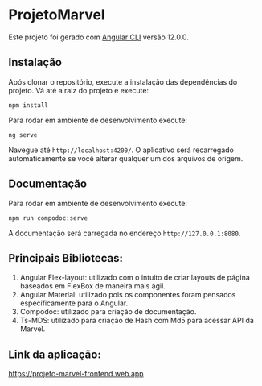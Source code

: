 # ProjetoMarvel

Este projeto foi gerado com [Angular CLI](https://github.com/angular/angular-cli) versão 12.0.0.

## Instalação

Após clonar o repositório, execute a instalação das dependências do projeto. Vá até a raiz do projeto e execute:

```shell
npm install
```

Para rodar em ambiente de desenvolvimento execute:

```shell
ng serve
```

Navegue até `http://localhost:4200/`. O aplicativo será recarregado automaticamente se você alterar qualquer um dos arquivos de origem.

## Documentação

Para rodar em ambiente de desenvolvimento execute:

```shell
npm run compodoc:serve
```

A documentação será carregada no endereço `http://127.0.0.1:8080`.

## Principais Bibliotecas:

1. Angular Flex-layout: utilizado com o intuito de criar layouts de página baseados em FlexBox de maneira mais ágil.
2. Angular Material: utilizado pois os componentes foram pensados especificamente para o Angular.
3. Compodoc: utilizado para criação de documentação.
4. Ts-MDS: utilizado para criação de Hash com Md5 para acessar API da Marvel.

## Link da aplicação:

https://projeto-marvel-frontend.web.app
